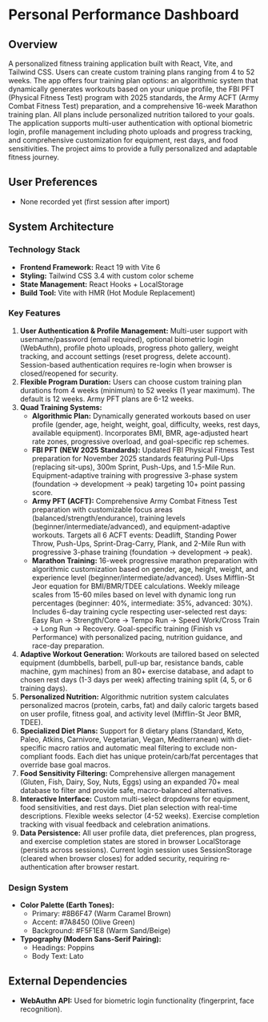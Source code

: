 # Personal Performance Dashboard

## Overview
A personalized fitness training application built with React, Vite, and Tailwind CSS. Users can create custom training plans ranging from 4 to 52 weeks. The app offers four training plan options: an algorithmic system that dynamically generates workouts based on your unique profile, the FBI PFT (Physical Fitness Test) program with 2025 standards, the Army ACFT (Army Combat Fitness Test) preparation, and a comprehensive 16-week Marathon training plan. All plans include personalized nutrition tailored to your goals. The application supports multi-user authentication with optional biometric login, profile management including photo uploads and progress tracking, and comprehensive customization for equipment, rest days, and food sensitivities. The project aims to provide a fully personalized and adaptable fitness journey.

## User Preferences
- None recorded yet (first session after import)

## System Architecture

### Technology Stack
- **Frontend Framework:** React 19 with Vite 6
- **Styling:** Tailwind CSS 3.4 with custom color scheme
- **State Management:** React Hooks + LocalStorage
- **Build Tool:** Vite with HMR (Hot Module Replacement)

### Key Features
1.  **User Authentication & Profile Management:** Multi-user support with username/password (email required), optional biometric login (WebAuthn), profile photo uploads, progress photo gallery, weight tracking, and account settings (reset progress, delete account). Session-based authentication requires re-login when browser is closed/reopened for security.
2.  **Flexible Program Duration:** Users can choose custom training plan durations from 4 weeks (minimum) to 52 weeks (1 year maximum). The default is 12 weeks. Army PFT plans are 6-12 weeks.
3.  **Quad Training Systems:**
    *   **Algorithmic Plan:** Dynamically generated workouts based on user profile (gender, age, height, weight, goal, difficulty, weeks, rest days, available equipment). Incorporates BMI, BMR, age-adjusted heart rate zones, progressive overload, and goal-specific rep schemes.
    *   **FBI PFT (NEW 2025 Standards):** Updated FBI Physical Fitness Test preparation for November 2025 standards featuring Pull-Ups (replacing sit-ups), 300m Sprint, Push-Ups, and 1.5-Mile Run. Equipment-adaptive training with progressive 3-phase system (foundation → development → peak) targeting 10+ point passing score.
    *   **Army PFT (ACFT):** Comprehensive Army Combat Fitness Test preparation with customizable focus areas (balanced/strength/endurance), training levels (beginner/intermediate/advanced), and equipment-adaptive workouts. Targets all 6 ACFT events: Deadlift, Standing Power Throw, Push-Ups, Sprint-Drag-Carry, Plank, and 2-Mile Run with progressive 3-phase training (foundation → development → peak).
    *   **Marathon Training:** 16-week progressive marathon preparation with algorithmic customization based on gender, age, height, weight, and experience level (beginner/intermediate/advanced). Uses Mifflin-St Jeor equation for BMI/BMR/TDEE calculations. Weekly mileage scales from 15-60 miles based on level with dynamic long run percentages (beginner: 40%, intermediate: 35%, advanced: 30%). Includes 6-day training cycle respecting user-selected rest days: Easy Run → Strength/Core → Tempo Run → Speed Work/Cross Train → Long Run → Recovery. Goal-specific training (Finish vs Performance) with personalized pacing, nutrition guidance, and race-day preparation.
4.  **Adaptive Workout Generation:** Workouts are tailored based on selected equipment (dumbbells, barbell, pull-up bar, resistance bands, cable machine, gym machines) from an 80+ exercise database, and adapt to chosen rest days (1-3 days per week) affecting training split (4, 5, or 6 training days).
5.  **Personalized Nutrition:** Algorithmic nutrition system calculates personalized macros (protein, carbs, fat) and daily caloric targets based on user profile, fitness goal, and activity level (Mifflin-St Jeor BMR, TDEE).
6.  **Specialized Diet Plans:** Support for 8 dietary plans (Standard, Keto, Paleo, Atkins, Carnivore, Vegetarian, Vegan, Mediterranean) with diet-specific macro ratios and automatic meal filtering to exclude non-compliant foods. Each diet has unique protein/carb/fat percentages that override base goal macros.
7.  **Food Sensitivity Filtering:** Comprehensive allergen management (Gluten, Fish, Dairy, Soy, Nuts, Eggs) using an expanded 70+ meal database to filter and provide safe, macro-balanced alternatives.
8.  **Interactive Interface:** Custom multi-select dropdowns for equipment, food sensitivities, and rest days. Diet plan selection with real-time descriptions. Flexible weeks selector (4-52 weeks). Exercise completion tracking with visual feedback and celebration animations.
9.  **Data Persistence:** All user profile data, diet preferences, plan progress, and exercise completion states are stored in browser LocalStorage (persists across sessions). Current login session uses SessionStorage (cleared when browser closes) for added security, requiring re-authentication after browser restart.

### Design System
*   **Color Palette (Earth Tones):**
    *   Primary: #8B6F47 (Warm Caramel Brown)
    *   Accent: #7A8450 (Olive Green)
    *   Background: #F5F1E8 (Warm Sand/Beige)
*   **Typography (Modern Sans-Serif Pairing):**
    *   Headings: Poppins
    *   Body Text: Lato

## External Dependencies
*   **WebAuthn API:** Used for biometric login functionality (fingerprint, face recognition).